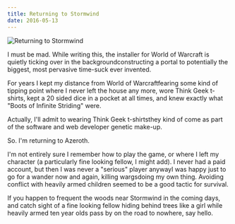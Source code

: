 ```yaml
---
title: Returning to Stormwind
date: 2016-05-13
---
```


![Returning to Stormwind](https://source.unsplash.com/dUPDhdeCN84/1600x900)

I must be mad. While writing this, the installer for World of Warcraft is quietly ticking over in the backgroundconstructing a portal to potentially the biggest, most pervasive time-suck ever invented.

For years I kept my distance from World of Warcraftfearing some kind of tipping point where I never left the house any more, wore Think Geek t-shirts, kept a 20 sided dice in a pocket at all times, and knew exactly what "Boots of Infinite Striding" were.

Actually, I'll admit to wearing Think Geek t-shirtsthey kind of come as part of the software and web developer genetic make-up.

So. I'm returning to Azeroth.

I'm not entirely sure I remember how to play the game, or where I left my character (a particularly fine looking fellow, I might add). I never had a paid account, but then I was never a "serious" player anywayI was happy just to go for a wander now and again, killing wargsdoing my own thing. Avoiding conflict with heavily armed children seemed to be a good tactic for survival.

If you happen to frequent the woods near Stormwind in the coming days, and catch sight of a fine looking fellow hiding behind trees like a girl while heavily armed ten year olds pass by on the road to nowhere, say hello.